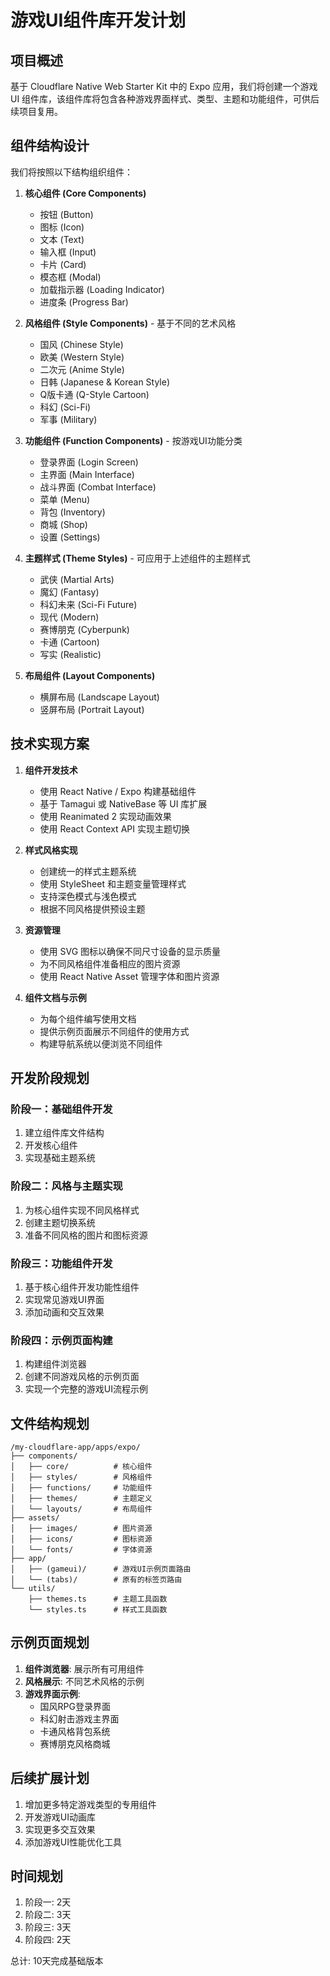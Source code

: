 # 游戏UI组件库开发计划

## 项目概述

基于 Cloudflare Native Web Starter Kit 中的 Expo 应用，我们将创建一个游戏 UI 组件库，该组件库将包含各种游戏界面样式、类型、主题和功能组件，可供后续项目复用。

## 组件结构设计

我们将按照以下结构组织组件：

1. **核心组件 (Core Components)**
   - 按钮 (Button)
   - 图标 (Icon)
   - 文本 (Text)
   - 输入框 (Input)
   - 卡片 (Card)
   - 模态框 (Modal)
   - 加载指示器 (Loading Indicator)
   - 进度条 (Progress Bar)

2. **风格组件 (Style Components)** - 基于不同的艺术风格
   - 国风 (Chinese Style)
   - 欧美 (Western Style)
   - 二次元 (Anime Style)
   - 日韩 (Japanese & Korean Style)
   - Q版卡通 (Q-Style Cartoon)
   - 科幻 (Sci-Fi)
   - 军事 (Military)

3. **功能组件 (Function Components)** - 按游戏UI功能分类
   - 登录界面 (Login Screen)
   - 主界面 (Main Interface)
   - 战斗界面 (Combat Interface)
   - 菜单 (Menu)
   - 背包 (Inventory)
   - 商城 (Shop)
   - 设置 (Settings)

4. **主题样式 (Theme Styles)** - 可应用于上述组件的主题样式
   - 武侠 (Martial Arts)
   - 魔幻 (Fantasy)
   - 科幻未来 (Sci-Fi Future)
   - 现代 (Modern)
   - 赛博朋克 (Cyberpunk)
   - 卡通 (Cartoon)
   - 写实 (Realistic)

5. **布局组件 (Layout Components)**
   - 横屏布局 (Landscape Layout)
   - 竖屏布局 (Portrait Layout)

## 技术实现方案

1. **组件开发技术**
   - 使用 React Native / Expo 构建基础组件
   - 基于 Tamagui 或 NativeBase 等 UI 库扩展
   - 使用 Reanimated 2 实现动画效果
   - 使用 React Context API 实现主题切换

2. **样式风格实现**
   - 创建统一的样式主题系统
   - 使用 StyleSheet 和主题变量管理样式
   - 支持深色模式与浅色模式
   - 根据不同风格提供预设主题

3. **资源管理**
   - 使用 SVG 图标以确保不同尺寸设备的显示质量
   - 为不同风格组件准备相应的图片资源
   - 使用 React Native Asset 管理字体和图片资源

4. **组件文档与示例**
   - 为每个组件编写使用文档
   - 提供示例页面展示不同组件的使用方式
   - 构建导航系统以便浏览不同组件

## 开发阶段规划

### 阶段一：基础组件开发
1. 建立组件库文件结构
2. 开发核心组件
3. 实现基础主题系统

### 阶段二：风格与主题实现
1. 为核心组件实现不同风格样式
2. 创建主题切换系统
3. 准备不同风格的图片和图标资源

### 阶段三：功能组件开发
1. 基于核心组件开发功能性组件
2. 实现常见游戏UI界面
3. 添加动画和交互效果

### 阶段四：示例页面构建
1. 构建组件浏览器
2. 创建不同游戏风格的示例页面
3. 实现一个完整的游戏UI流程示例

## 文件结构规划

```
/my-cloudflare-app/apps/expo/
├── components/
│   ├── core/          # 核心组件
│   ├── styles/        # 风格组件
│   ├── functions/     # 功能组件
│   ├── themes/        # 主题定义
│   └── layouts/       # 布局组件
├── assets/
│   ├── images/        # 图片资源
│   ├── icons/         # 图标资源
│   └── fonts/         # 字体资源
├── app/
│   ├── (gameui)/      # 游戏UI示例页面路由
│   └── (tabs)/        # 原有的标签页路由
└── utils/
    ├── themes.ts      # 主题工具函数
    └── styles.ts      # 样式工具函数
```

## 示例页面规划

1. **组件浏览器**: 展示所有可用组件
2. **风格展示**: 不同艺术风格的示例
3. **游戏界面示例**:
   - 国风RPG登录界面
   - 科幻射击游戏主界面
   - 卡通风格背包系统
   - 赛博朋克风格商城

## 后续扩展计划

1. 增加更多特定游戏类型的专用组件
2. 开发游戏UI动画库
3. 实现更多交互效果
4. 添加游戏UI性能优化工具

## 时间规划

1. 阶段一: 2天
2. 阶段二: 3天
3. 阶段三: 3天
4. 阶段四: 2天

总计: 10天完成基础版本
